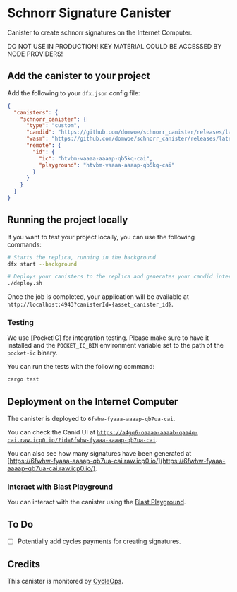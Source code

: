 # Schnorr Signature Canister

Canister to create schnorr signatures on the Internet Computer.

DO NOT USE IN PRODUCTION! KEY MATERIAL COULD BE ACCESSED BY NODE PROVIDERS!

## Add the canister to your project

Add the following to your `dfx.json` config file:

```json
{
  "canisters": {
    "schnorr_canister": {
      "type": "custom",
      "candid": "https://github.com/domwoe/schnorr_canister/releases/latest/download/schnorr_canister.did",
      "wasm": "https://github.com/domwoe/schnorr_canister/releases/latest/download/schnorr_canister.wasm.gz",
      "remote": {
        "id": {
          "ic": "htvbm-vaaaa-aaaap-qb5kq-cai",
          "playground": "htvbm-vaaaa-aaaap-qb5kq-cai"
        }
      }
    }
  }
}
```

## Running the project locally

If you want to test your project locally, you can use the following commands:

```bash
# Starts the replica, running in the background
dfx start --background

# Deploys your canisters to the replica and generates your candid interface
./deploy.sh
```

Once the job is completed, your application will be available at `http://localhost:4943?canisterId={asset_canister_id}`.

### Testing

We use [PocketIC] for integration testing. Please make sure to have it installed and the `POCKET_IC_BIN` environment variable set to the path of the `pocket-ic` binary.

You can run the tests with the following command:

```sh
cargo test
```

## Deployment on the Internet Computer

The canister is deployed to `6fwhw-fyaaa-aaaap-qb7ua-cai`. 

You can check the Canid UI at [`https://a4gq6-oaaaa-aaaab-qaa4q-cai.raw.icp0.io/?id=6fwhw-fyaaa-aaaap-qb7ua-cai`](https://a4gq6-oaaaa-aaaab-qaa4q-cai.raw.icp0.io/?id=6fwhw-fyaaa-aaaap-qb7ua-cai).

You can also see how many signatures have been generated at [https://6fwhw-fyaaa-aaaap-qb7ua-cai.raw.icp0.io/](https://6fwhw-fyaaa-aaaap-qb7ua-cai.raw.icp0.io/).

### Interact with Blast Playground

You can interact with the canister using the [Blast Playground](https://jglts-daaaa-aaaai-qnpma-cai.ic0.app/716.6f215a64cb3443dd37b2e56d1193d4ea4b6fde42db8f2cd6cbca7068).

## To Do

- [ ] Potentially add cycles payments for creating signatures.


## Credits

This canister is monitored by [CycleOps](https://cycleops.dev).



